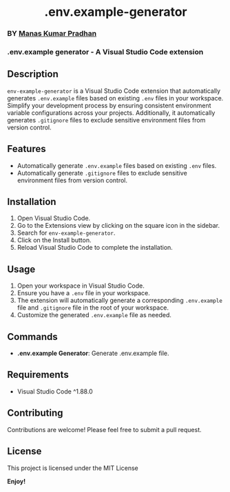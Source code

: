 <h1 align="center">.env.example-generator</h1>

### BY [Manas Kumar Pradhan](https://twitter.com/pkmanas22)

### .env.example generator - A Visual Studio Code extension

## Description

`env-example-generator` is a Visual Studio Code extension that automatically generates `.env.example` files based on existing `.env` files in your workspace. Simplify your development process by ensuring consistent environment variable configurations across your projects. Additionally, it automatically generates `.gitignore` files to exclude sensitive environment files from version control.

## Features

- Automatically generate `.env.example` files based on existing `.env` files.
- Automatically generate `.gitignore` files to exclude sensitive environment files from version control.

## Installation

1. Open Visual Studio Code.
2. Go to the Extensions view by clicking on the square icon in the sidebar.
3. Search for `env-example-generator`.
4. Click on the Install button.
5. Reload Visual Studio Code to complete the installation.

## Usage

1. Open your workspace in Visual Studio Code.
2. Ensure you have a `.env` file in your workspace.
3. The extension will automatically generate a corresponding `.env.example` file and `.gitignore` file in the root of your workspace.
4. Customize the generated `.env.example` file as needed.

## Commands

- **.env.example Generator**: Generate .env.example file.

## Requirements

- Visual Studio Code ^1.88.0

## Contributing

Contributions are welcome! Please feel free to submit a pull request.

## License

This project is licensed under the MIT License 


**Enjoy!**
